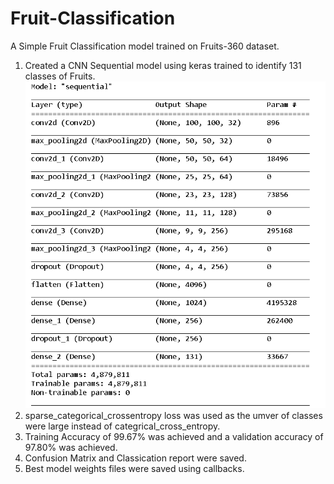 # Fruit-Classification
A Simple Fruit Classification model trained on Fruits-360  dataset.
  1) Created a CNN Sequential model using keras trained to identify 131 classes of Fruits.
  ![Test Image 1](https://github.com/hritik880/Fruit-Classification/blob/master/mode%20summary.PNG)
  2) sparse_categorical_crossentropy loss was used as the umver of classes were large instead of categrical_cross_entropy.
  3) Training Accuracy of 99.67% was achieved and a validation accuracy of 97.80% was achieved.
  4) Confusion Matrix and Classication report were saved.
  5) Best model weights files were saved using callbacks.
